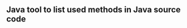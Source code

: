 Java tool to list used methods in Java source code
--------------------------------------------------
